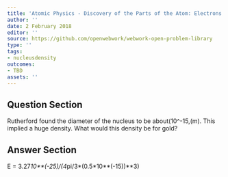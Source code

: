 ```yaml
---
title: 'Atomic Physics - Discovery of the Parts of the Atom: Electrons and Nuclei'
author: ''
date: 2 February 2018
editor: ''
source: https://github.com/openwebwork/webwork-open-problem-library
type: ''
tags:
- nucleusdensity
outcomes:
- TBD
assets: ''
---
```


## Question Section 

Rutherford found the diameter of the nucleus to be about(10^-15,(m). This implied a huge density. What would this density be for gold?



## Answer Section

E = 3.27*10**(-25)/(4*pi/3*(0.5*10**(-15))**3)
